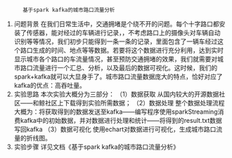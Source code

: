           基于spark kafka的城市路口流量分析

1. 问题背景
    在我们日常生活中，交通拥堵是个绕不开的问题。每个十字路口都安装了传感器，能对经过的车辆进行记录，，不考虑路口上的摄像头对车辆自动识别等等情况，我们初步只能得到一条一条的记录，里面包含了一辆车经过这个路口生成的时间、地点等等数据。若要将这个数据进行充分利用，达到实时显示城市各个路口的车流量情况，甚至预防交通拥堵的效果，我们就需要对城市路口流量进行一个汇总、分析，以及最后的数据可视化。这时候，我们的spark+kafka就可以大显身手了。城市路口流量数据庞大的特点，恰好对应了kafka的优点：高吞吐量。
2. 实验思路
    本次实验大概分为三部分：
    （1）数据获取
    从国内较大的开源数据社区——和鲸社区上下载得到实验所需数据；
    （2）数据处理
    整个数据处理流程大概为：将获取得到的数据发送至kafka——编写程序使用sparkStreaming消费kafka中的初始数据，并对数据进行处理和统计——将得到的result.txt数据写回kafka
    （3）数据可视化
    使用echart对数据进行可视化，生成城市路口流量的折线图。
3. 实验步骤
    详见文档《基于spark kafka的城市路口流量分析》
